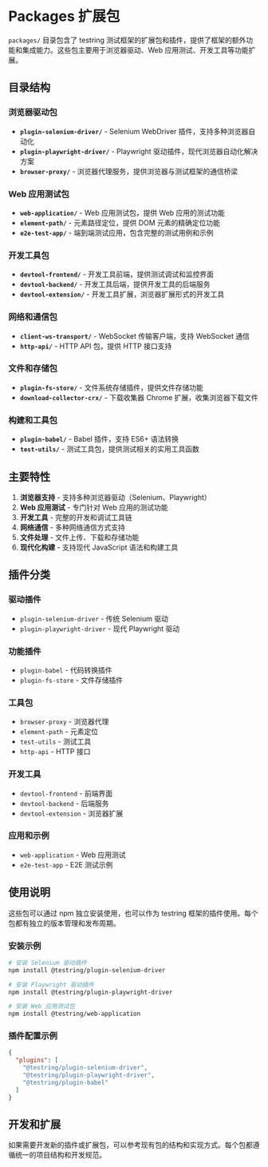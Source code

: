 # Packages 扩展包

`packages/` 目录包含了 testring 测试框架的扩展包和插件，提供了框架的额外功能和集成能力。这些包主要用于浏览器驱动、Web 应用测试、开发工具等功能扩展。

## 目录结构

### 浏览器驱动包
- **`plugin-selenium-driver/`** - Selenium WebDriver 插件，支持多种浏览器自动化
- **`plugin-playwright-driver/`** - Playwright 驱动插件，现代浏览器自动化解决方案
- **`browser-proxy/`** - 浏览器代理服务，提供浏览器与测试框架的通信桥梁

### Web 应用测试包
- **`web-application/`** - Web 应用测试包，提供 Web 应用的测试功能
- **`element-path/`** - 元素路径定位，提供 DOM 元素的精确定位功能
- **`e2e-test-app/`** - 端到端测试应用，包含完整的测试用例和示例

### 开发工具包
- **`devtool-frontend/`** - 开发工具前端，提供测试调试和监控界面
- **`devtool-backend/`** - 开发工具后端，提供开发工具的后端服务
- **`devtool-extension/`** - 开发工具扩展，浏览器扩展形式的开发工具

### 网络和通信包
- **`client-ws-transport/`** - WebSocket 传输客户端，支持 WebSocket 通信
- **`http-api/`** - HTTP API 包，提供 HTTP 接口支持

### 文件和存储包
- **`plugin-fs-store/`** - 文件系统存储插件，提供文件存储功能
- **`download-collector-crx/`** - 下载收集器 Chrome 扩展，收集浏览器下载文件

### 构建和工具包
- **`plugin-babel/`** - Babel 插件，支持 ES6+ 语法转换
- **`test-utils/`** - 测试工具包，提供测试相关的实用工具函数

## 主要特性

1. **浏览器支持** - 支持多种浏览器驱动（Selenium、Playwright）
2. **Web 应用测试** - 专门针对 Web 应用的测试功能
3. **开发工具** - 完整的开发和调试工具链
4. **网络通信** - 多种网络通信方式支持
5. **文件处理** - 文件上传、下载和存储功能
6. **现代化构建** - 支持现代 JavaScript 语法和构建工具

## 插件分类

### 驱动插件
- `plugin-selenium-driver` - 传统 Selenium 驱动
- `plugin-playwright-driver` - 现代 Playwright 驱动

### 功能插件
- `plugin-babel` - 代码转换插件
- `plugin-fs-store` - 文件存储插件

### 工具包
- `browser-proxy` - 浏览器代理
- `element-path` - 元素定位
- `test-utils` - 测试工具
- `http-api` - HTTP 接口

### 开发工具
- `devtool-frontend` - 前端界面
- `devtool-backend` - 后端服务
- `devtool-extension` - 浏览器扩展

### 应用和示例
- `web-application` - Web 应用测试
- `e2e-test-app` - E2E 测试示例

## 使用说明

这些包可以通过 npm 独立安装使用，也可以作为 testring 框架的插件使用。每个包都有独立的版本管理和发布周期。

### 安装示例
```bash
# 安装 Selenium 驱动插件
npm install @testring/plugin-selenium-driver

# 安装 Playwright 驱动插件
npm install @testring/plugin-playwright-driver

# 安装 Web 应用测试包
npm install @testring/web-application
```

### 插件配置示例
```json
{
  "plugins": [
    "@testring/plugin-selenium-driver",
    "@testring/plugin-playwright-driver",
    "@testring/plugin-babel"
  ]
}
```

## 开发和扩展

如果需要开发新的插件或扩展包，可以参考现有包的结构和实现方式。每个包都遵循统一的项目结构和开发规范。 